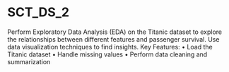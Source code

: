 # SCT_DS_2
Perform Exploratory Data Analysis (EDA) on the Titanic dataset to explore the relationships between different features and passenger survival. Use data visualization techniques to find insights.  Key Features: • Load the Titanic dataset • Handle missing values • Perform data cleaning and summarization 

